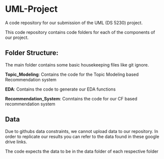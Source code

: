 # UML-Project
A code repository for our submission of the UML (DS 5230) project. 

This code repository contains code folders for each of the components of our project.

## Folder Structure:

The main folder contains some basic housekeeping files like git ignore.

**Topic_Modeling**: Contains the code for the Topic Modeling based Recommendation system 

**EDA**: Contains the code to generate our EDA functions

**Recommendation_System**: Conntains the code for our CF based recommendation system

## Data

Due to githubs data constraints, we cannot upload data to our repository. In order to replicate our results you can refer to the data found in these google drive links.

The code expects the data to be in the data folder of each respective folder